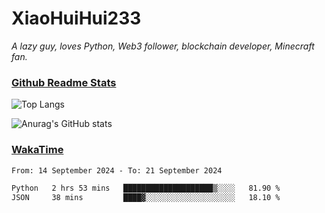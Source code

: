 # XiaoHuiHui233

*A lazy guy, loves Python, Web3 follower, blockchain developer, Minecraft fan.*

### [Github Readme Stats](https://github.com/anuraghazra/github-readme-stats)

![Top Langs](https://github-readme-stats.vercel.app/api/top-langs/?username=XiaoHuiHui233&layout=compact&theme=github_dark)

![Anurag's GitHub stats](https://github-readme-stats.vercel.app/api?username=XiaoHuiHui233&show_icons=true&theme=github_dark)

### [WakaTime](https://wakatime.com)

<!--START_SECTION:waka-->

```txt
From: 14 September 2024 - To: 21 September 2024

Python   2 hrs 53 mins   ████████████████████▒░░░░   81.90 %
JSON     38 mins         ████▓░░░░░░░░░░░░░░░░░░░░   18.10 %
```

<!--END_SECTION:waka-->
